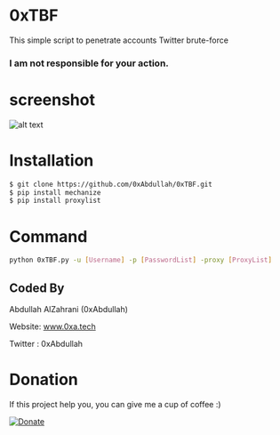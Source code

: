 # 0xTBF
This simple script to penetrate accounts Twitter brute-force
### I am not responsible for your action.
# screenshot
![alt text](https://github.com/0xAbdullah/0xTBF/blob/master/Screenshot.png)
# Installation
```bash
$ git clone https://github.com/0xAbdullah/0xTBF.git
$ pip install mechanize
$ pip install proxylist
```
# Command
```bash
python 0xTBF.py -u [Username] -p [PasswordList] -proxy [ProxyList]
```
## Coded By
Abdullah AlZahrani (0xAbdullah)

Website: www.0xa.tech

Twitter : 0xAbdullah
# Donation
If this project help you, you can give me a cup of coffee :)

[![Donate](https://img.shields.io/badge/Donate-PayPal-green.svg)](YOUR_EMAIL_CODE)
